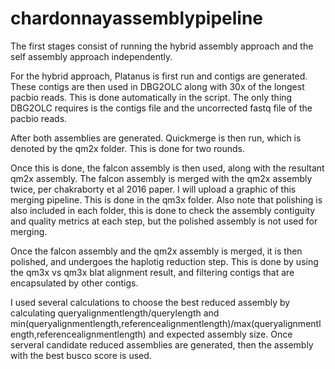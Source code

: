 # chardonnayassemblypipeline

The first stages consist of running the hybrid assembly approach and the self assembly approach independently. 

For the hybrid approach, Platanus is first run and contigs are generated. These contigs are then used in DBG2OLC along with 30x of the longest pacbio reads. This is done automatically in the script. The only thing DBG2OLC requires is the contigs file and the uncorrected fastq file of the pacbio reads.

After both assemblies are generated. Quickmerge is then run, which is denoted by the qm2x folder. This is done for two rounds.

Once this is done, the falcon assembly is then used, along with the resultant qm2x assembly. The falcon assembly is merged with the qm2x assembly twice, per chakraborty et al 2016 paper.  I will upload a graphic of this merging pipeline. This is done in the qm3x folder. Also note that polishing is also included in each folder, this is done to check the assembly contiguity and quality metrics at each step, but the polished assembly is not used for merging.

Once the falcon assembly and the qm2x assembly is merged, it is then polished, and undergoes the haplotig reduction step. This is done by using the qm3x vs qm3x blat alignment result, and filtering contigs that are encapsulated by other contigs. 

I used several calculations to choose the best reduced assembly by calculating queryalignmentlength/querylength and min(queryalignmentlength,referencealignmentlength)/max(queryalignmentlength,referencealignmentlength) and expected assembly size. Once serveral candidate reduced assemblies are generated, then the assembly with the best busco score is used. 
